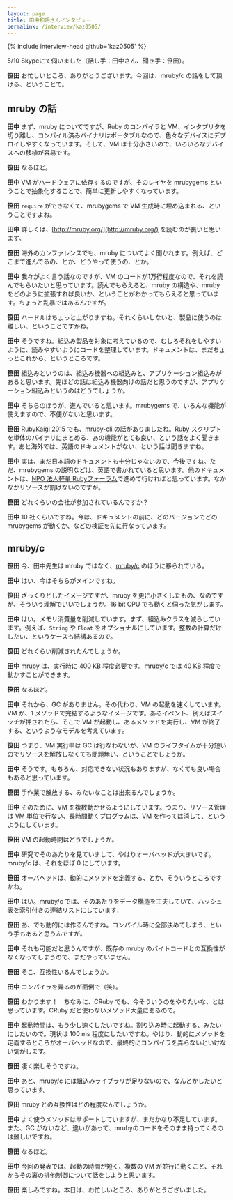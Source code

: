 ```yaml
---
layout: page
title: 田中和明さんインタビュー
permalink: /interview/kaz0505/
---
```


{% include interview-head github='kaz0505' %}

5/10 Skypeにて伺いました（話し手：田中さん、聞き手：笹田）。

__笹田__ お忙しいところ、ありがとうございます。今回は、mruby/c の話をして頂ける、ということで。

## mruby の話

__田中__ まず、mruby についてですが、Ruby のコンパイラと VM、インタプリタを切り離し、コンパイル済みバイナリはポータブルなので、色々なデバイスにデプロイしやすくなっています。そして、VM は十分小さいので、いろいろなデバイスへの移植が容易です。

__笹田__ なるほど。

__田中__ VM がハードウェアに依存するのですが、そのレイヤを mrubygems ということで抽象化することで、簡単に更新しやすくなっています。

__笹田__ `require` ができなくて、mrubygems で VM 生成時に埋め込まれる、ということですよね。

__田中__ 詳しくは、[http://mruby.org/](http://mruby.org/) を読むのが良いと思います。

__笹田__ 海外のカンファレンスでも、mruby についてよく聞かれます。例えば、どこまで進んでるの、とか、どうやって使うの、とか。

__田中__ 我々がよく言う話なのですが、VM のコードが1万行程度なので、それを読んでもらいたいと思っています。読んでもらえると、mruby の構造や、mruby をどのように拡張すれば良いか、ということがわかってもらえると思っています。ちょっと乱暴ではあるんですが。

__笹田__ ハードルはちょっと上がりますね。それくらいしないと、製品に使うのは難しい、ということですかね。

__田中__ そうですね。組込み製品を対象に考えているので、むしろそれをしやすいように、読みやすいようにコードを整理しています。ドキュメントは、まだちょっとこれから、というところです。

__笹田__ 組込みというのは、組込み機器への組込みと、アプリケーション組込みがあると思います。先ほどの話は組込み機器向けの話だと思うのですが、アプリケーション組込みというのはどうでしょうか。

__田中__ そちらのほうが、進んでいると思います。mrubygems で、いろんな機能が使えますので、不便がないと思います。

__笹田__ [RubyKaigi 2015 でも、mruby-cli の話](http://rubykaigi.org/2015/presentations/hone02_zzak)がありましたね。Ruby スクリプトを単体のバイナリにまとめる、あの機能がとても良い、という話をよく聞きます。あと海外では、英語のドキュメントがない、という話は聞きますね。

__田中__ 実は、まだ日本語のドキュメントも十分じゃないので、今後ですね。ただ、mrubygems の説明などは、英語で書かれていると思います。他のドキュメントは、[NPO 法人軽量 Rubyフォーラム](http://forum.mruby.org/)で進めて行ければと思っています。なかなかリソースが割けないのですが。

__笹田__ どれくらいの会社が参加されているんですか？

__田中__ 10 社くらいですね。今は、ドキュメントの前に、どのバージョンでどの mrubygems が動くか、などの検証を先に行なっています。

## mruby/c

__笹田__ 今、田中先生は mruby ではなく、[mruby/c](http://www.s-itoc.jp/activity/research/mruby/) のほうに移られている。

__田中__ はい、今はそちらがメインですね。

__笹田__ ざっくりとしたイメージですが、mruby を更に小さくしたもの、なのですが、そういう理解でいいでしょうか。16 bit CPU でも動くと伺った気がします。

__田中__ はい。メモリ消費量を削減しています。まず、組込みクラスを減らしています。例えば、`String` や `Float` をオプショナルにしています。整数の計算だけしたい、というケースも結構あるので。

__笹田__ どれくらい削減されたんでしょうか。

__田中__ mruby は、実行時に 400 KB 程度必要です。mruby/c では 40 KB 程度で動かすことができます。

__笹田__ なるほど。

__田中__ それから、GC がありません。その代わり、VM の起動を速くしています。VM が、1 メソッドで完結するようなイメージです。あるイベント、例えばスイッチが押されたら、そこで VM が起動し、あるメソッドを実行し、VM が終了する、というようなモデルを考えています。

__笹田__ つまり、VM 実行中は GC は行なわないが、VM のライフタイムが十分短いのでリソースを解放しなくても問題無い、ということでしょうか。

__田中__ そうです。もちろん、対応できない状況もありますが、なくても良い場合もあると思っています。

__笹田__ 手作業で解放する、みたいなことは出来るんでしょうか。

__田中__ そのために、VM を複数動かせるようにしています。つまり、リソース管理は VM 単位で行ない、長時間動くプログラムは、VM を作っては消して、というようにしています。

__笹田__ VM の起動時間はどうでしょうか。

__田中__ 研究でそのあたりを見ていまして、やはりオーバヘッドが大きいです。mruby/c は、それをほぼ 0 にしています。

__笹田__ オーバヘッドは、動的にメソッドを定義する、とか、そういうところですかね。

__田中__ はい。mruby/c では、そのあたりをデータ構造を工夫していて、ハッシュ表を索引付きの連結リストにしています．

__笹田__ あ、でも動的には作るんですね。コンパイル時に全部決めてしまう、という手もあると思うんですが。

__田中__ それも可能だと思うんですが、既存の mruby のバイトコードとの互換性がなくなってしまうので、まだやっていません。

__笹田__ そこ、互換性いるんでしょうか。

__田中__ コンパイラを弄るのが面倒で（笑）。

__笹田__ わかります！　ちなみに、CRuby でも、今そういうのをやりたいな、とは思っています。CRuby だと使わないメソッド大量にあるので。

__田中__ 起動時間は、もう少し速くしたいですね。割り込み時に起動する、みたいにしたいので。現状は 100 ms 程度にしたいですね。やはり、動的にメソッドを定義するところがオーバヘッドなので、最終的にコンパイラを弄らないといけない気がします。

__笹田__ 凄く楽しそうですね。

__田中__ あと、mruby/c には組込みライブラリが足りないので、なんとかしたいと思っています。

__笹田__ mruby との互換性はどの程度なんでしょうか。

__田中__ よく使うメソッドはサポートしていますが、まだかなり不足しています。また、GC がないなど、違いがあって、mrubyのコードをそのまま持ってくるのは難しいですね。

__笹田__ なるほど。

__田中__ 今回の発表では、起動の時間が短く、複数の VM が並行に動くこと、それからその裏の排他制御について話をしようと思います。

__笹田__ 楽しみですね。本日は、お忙しいところ、ありがとうございました。
